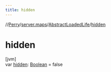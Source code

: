 ```yaml
---
title: hidden
---
```

//[Perry](../../../index.html)/[server.maps](../index.html)/[AbstractLoadedLife](index.html)/[hidden](hidden.html)



# hidden



[jvm]\
var [hidden](hidden.html): [Boolean](https://kotlinlang.org/api/latest/jvm/stdlib/kotlin/-boolean/index.html) = false




